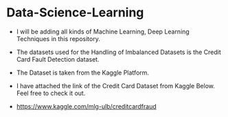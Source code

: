 # Data-Science-Learning

* I will be adding all kinds of Machine Learning, Deep Learning Techniques in this repository.

* The datasets used for the Handling of Imbalanced Datasets is the Credit Card Fault Detection dataset.
* The Dataset is taken from the Kaggle Platform.

* I have attached the link of the Credit Card Dataset from Kaggle Below. Feel free to check it out.

* https://www.kaggle.com/mlg-ulb/creditcardfraud

